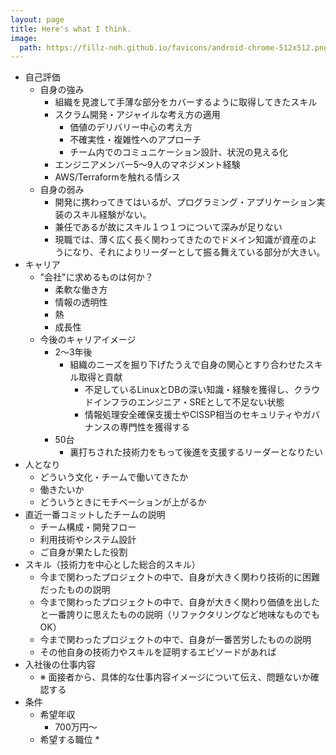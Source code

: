 ```yaml
---
layout: page
title: Here's what I think.
image: 
  path: https://fillz-noh.github.io/favicons/android-chrome-512x512.png
---
```




* 自己評価
  * 自身の強み
    * 組織を見渡して手薄な部分をカバーするように取得してきたスキル
    * スクラム開発・アジャイルな考え方の適用
      * 価値のデリバリー中心の考え方
      * 不確実性・複雑性へのアプローチ
      * チーム内でのコミュニケーション設計、状況の見える化
    * エンジニアメンバー5〜9人のマネジメント経験
    * AWS/Terraformを触れる情シス
  * 自身の弱み
    * 開発に携わってきてはいるが、プログラミング・アプリケーション実装のスキル経験がない。
    * 兼任であるが故にスキル１つ１つについて深みが足りない
    * 現職では、薄く広く長く関わってきたのでドメイン知識が資産のようになり、それによりリーダーとして振る舞えている部分が大きい。
* キャリア
  * "会社"に求めるものは何か？
    * 柔軟な働き方
    * 情報の透明性
    * 熱
    * 成長性
  * 今後のキャリアイメージ
    * 2〜3年後
      * 組織のニーズを掘り下げたうえで自身の関心とすり合わせたスキル取得と貢献
        * 不足しているLinuxとDBの深い知識・経験を獲得し、クラウドインフラのエンジニア・SREとして不足ない状態
        * 情報処理安全確保支援士やCISSP相当のセキュリティやガバナンスの専門性を獲得する
    * 50台
      * 裏打ちされた技術力をもって後進を支援するリーダーとなりたい
* 人となり
  * どういう文化・チームで働いてきたか
  * 働きたいか
  * どういうときにモチベーションが上がるか
* 直近一番コミットしたチームの説明 
  * チーム構成・開発フロー 
  * 利用技術やシステム設計 
  * ご自身が果たした役割
* スキル（技術力を中心とした総合的スキル） 
  * 今まで関わったプロジェクトの中で、自身が大きく関わり技術的に困難だったものの説明 
  * 今まで関わったプロジェクトの中で、自身が大きく関わり価値を出したと一番誇りに思えたものの説明（リファクタリングなど地味なものでもOK） 
  * 今まで関わったプロジェクトの中で、自身が一番苦労したものの説明 
  * その他自身の技術力やスキルを証明するエピソードがあれば 
* 入社後の仕事内容 
  * ※ 面接者から、具体的な仕事内容イメージについて伝え、問題ないか確認する
* 条件
  * 希望年収
    * 700万円〜
  * 希望する職位
    * 